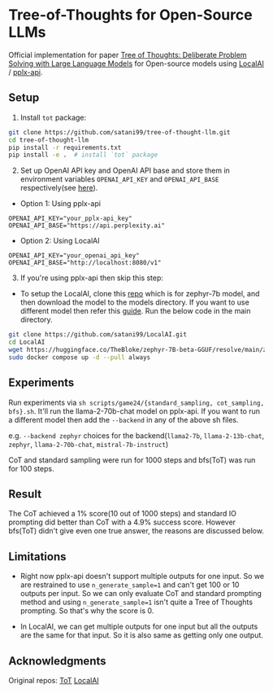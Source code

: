 # Tree-of-Thoughts for Open-Source LLMs
Official implementation for paper [Tree of Thoughts: Deliberate Problem Solving with Large Language Models](https://arxiv.org/abs/2305.10601) for Open-source models using [LocalAI](https://github.com/mudler/LocalAI) / [pplx-api](https://blog.perplexity.ai/blog/introducing-pplx-api).

## Setup
1. Install `tot` package:
```bash
git clone https://github.com/satani99/tree-of-thought-llm.git
cd tree-of-thought-llm
pip install -r requirements.txt
pip install -e .  # install `tot` package
```
2. Set up OpenAI API key and OpenAI API base and store them in environment variables ``OPENAI_API_KEY`` and ``OPENAI_API_BASE`` respectively(see [here](https://help.openai.com/en/articles/5112595-best-practices-for-api-key-safety)).
- Option 1: Using pplx-api
```
OPENAI_API_KEY="your_pplx-api_key"
OPENAI_API_BASE="https://api.perplexity.ai"
```
- Option 2: Using LocalAI
```
OPENAI_API_KEY="your_openai_api_key"
OPENAI_API_BASE="http://localhost:8080/v1"
```
3. If you're using pplx-api then skip this step:
- To setup the LocalAI, clone this [repo](https://github.com/satani99/LocalAI/tree/master) which is for zephyr-7b model, and then download the model to the models directory. If you want to use different model then refer this [guide](https://localai.io/howtos/easy-model-import-downloaded/).
Run the below code in the main directory.
```bash
git clone https://github.com/satani99/LocalAI.git
cd LocalAI
wget https://huggingface.co/TheBloke/zephyr-7B-beta-GGUF/resolve/main/zephyr-7b-beta.Q5_K_M.gguf -O models/zephyr
sudo docker compose up -d --pull always
```

## Experiments
Run experiments via ``sh scripts/game24/{standard_sampling, cot_sampling, bfs}.sh``. It'll run the llama-2-70b-chat model on pplx-api. If you want to run a different model then add the ``--backend`` in any of the above sh files.

e.g. ``--backend zephyr`` choices for the backend(``llama2-7b``, ``llama-2-13b-chat``, ``zephyr``, ``llama-2-70b-chat``, ``mistral-7b-instruct``)

CoT and standard sampling were run for 1000 steps and bfs(ToT) was run for 100 steps.


## Result
The CoT achieved a 1% score(10 out of 1000 steps) and standard IO prompting did better than CoT with a 4.9% success score. However bfs(ToT) didn't give even one true answer, the reasons are discussed below.

## Limitations
- Right now pplx-api doesn't support multiple outputs for one input. So we are restrained to use ``n_generate_sample=1`` and can't get 100 or 10 outputs per input. So we can only evaluate CoT and standard prompting method and using ``n_generate_sample=1`` isn't quite a Tree of Thoughts prompting. So that's why the score is 0.

- In LocalAI, we can get multiple outputs for one input but all the outputs are the same for that input. So it is also same as getting only one output.

## Acknowledgments
Original repos:
[ToT](https://github.com/princeton-nlp/tree-of-thought-llm)
[LocalAI](https://github.com/mudler/LocalAI)
